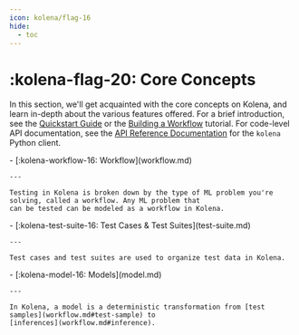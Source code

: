 ```yaml
---
icon: kolena/flag-16
hide:
  - toc
---
```


# :kolena-flag-20: Core Concepts

In this section, we'll get acquainted with the core concepts on Kolena, and learn in-depth about the various features
offered. For a brief introduction, see the [Quickstart Guide](../quickstart.md) or the
[Building a Workflow](../building-a-workflow.md) tutorial. For code-level API documentation, see the
[API Reference Documentation](../reference/workflow) for the `kolena` Python client.

<div class="grid cards" markdown>
- [:kolena-workflow-16: Workflow](workflow.md)

    ---

    Testing in Kolena is broken down by the type of ML problem you're solving, called a workflow. Any ML problem that
    can be tested can be modeled as a workflow in Kolena.
</div>

<div class="grid cards" markdown>
- [:kolena-test-suite-16: Test Cases & Test Suites](test-suite.md)

    ---

    Test cases and test suites are used to organize test data in Kolena.
</div>

<div class="grid cards" markdown>
- [:kolena-model-16: Models](model.md)

    ---

    In Kolena, a model is a deterministic transformation from [test samples](workflow.md#test-sample) to
    [inferences](workflow.md#inference).
</div>
